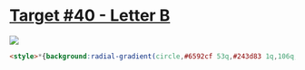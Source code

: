 # [Target #40 - Letter B](https://cssbattle.dev/play/40)

![](https://cssbattle.dev/targets/40.png)

```HTML
<style>*{background:radial-gradient(circle,#6592cf 53q,#243d83 1q,106q,#6592cf 1q)}*>*{margin:50 200 150 100;background:linear-gradient(90deg,#243d83 50%,#6592cf 1q
```
